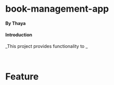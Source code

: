 # book-management-app

#### By Thaya
#### Introduction
_This project provides functionality to _

<br>

# Feature
<br>
